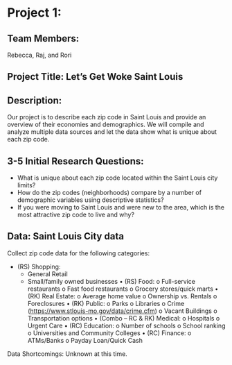 # Project 1:

## Team Members: 
Rebecca, Raj, and Rori

## Project Title: Let’s Get Woke Saint Louis

## Description:<br />  
Our project is to describe each zip code in Saint Louis and provide an overview of their economies and demographics. We will compile and analyze multiple data sources and let the data show what is unique about each zip code.

## 3-5 Initial Research Questions:
* What is unique about each zip code located within the Saint Louis city limits?
* How do the zip codes (neighborhoods) compare by a number of demographic variables using descriptive statistics?
* If you were moving to Saint Louis and were new to the area, which is the most attractive zip code to live and why?

## Data: Saint Louis City data
Collect zip code data for the following categories:
* (RS) Shopping:
	- General Retail
	- Small/family owned businesses
•	(RS) Food:
	o	Full-service restaurants
	o	Fast food restaurants
	o	Grocery stores/quick marts
•	(RK) Real Estate:
	o	Average home value
	o	Ownership vs. Rentals
	o	Foreclosures
•	(RK) Public:
	o	Parks
	o	Libraries
	o	Crime (https://www.stlouis-mo.gov/data/crime.cfm)
	o	Vacant Buildings
	o	Transportation options
•	(Combo – RC & RK) Medical:
	o	Hospitals
	o	Urgent Care
•	(RC) Education:
	o	Number of schools 
	o	School ranking
	o	Universities and Community Colleges
•	(RC) Finance:
	o	ATMs/Banks
	o	Payday Loan/Quick Cash

Data Shortcomings:
Unknown at this time.
